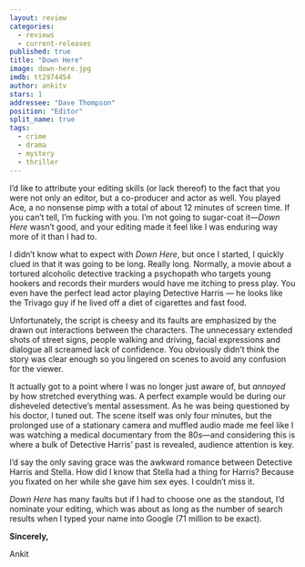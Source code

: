 ```yaml
---
layout: review
categories: 
  - reviews
  - current-releases
published: true
title: "Down Here"
image: down-here.jpg
imdb: tt2974454
author: ankitv
stars: 1
addressee: "Dave Thompson"
position: "Editor"
split_name: true
tags: 
  - crime
  - drama
  - mystery
  - thriller
---
```

I’d like to attribute your editing skills (or lack thereof) to the fact that you were not only an editor, but a co-producer and actor as well. You played Ace, a no nonsense pimp with a total of about 12 minutes of screen time. If you can’t tell, I’m fucking with you. I’m not going to sugar-coat it—_Down Here_ wasn’t good, and your editing made it feel like I was enduring way more of it than I had to.

I didn’t know what to expect with _Down Here_, but once I started, I quickly clued in that it was going to be long. Really long. Normally, a movie about a tortured alcoholic detective tracking a psychopath who targets young hookers and records their murders would have me itching to press play. You even have the perfect lead actor playing Detective Harris — he looks like the Trivago guy if he lived off a diet of cigarettes and fast food.

Unfortunately, the script is cheesy and its faults are emphasized by the drawn out interactions between the characters. The unnecessary extended shots of street signs, people walking and driving, facial expressions and dialogue all screamed lack of confidence. You obviously didn’t think the story was clear enough so you lingered on scenes to avoid any confusion for the viewer.

It actually got to a point where I was no longer just aware of, but _annoyed_ by how stretched everything was. A perfect example would be during our disheveled detective’s mental assessment. As he was being questioned by his doctor, I tuned out. The scene itself was only four minutes, but the prolonged use of a stationary camera and muffled audio made me feel like I was watching a medical documentary from the 80s—and considering this is where a bulk of Detective Harris’ past is revealed, audience attention is key.

I’d say the only saving grace was the awkward romance between Detective Harris and Stella. How did I know that Stella had a thing for Harris? Because you fixated on her while she gave him sex eyes. I couldn’t miss it.

_Down Here_ has many faults but if I had to choose one as the standout, I’d nominate your editing, which was about as long as the number of search results when I typed your name into Google (71 million to be exact).

**Sincerely,**

Ankit